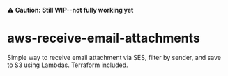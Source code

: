 ⚠️ **Caution: Still WIP--not fully working yet**

# aws-receive-email-attachments
Simple way to receive email attachment via SES, filter by sender, and save to S3 using Lambdas. Terraform included.
